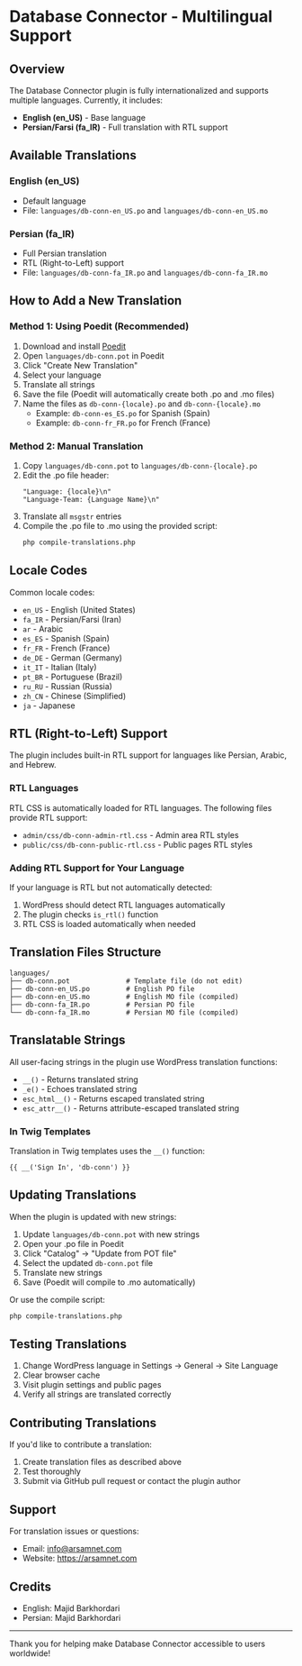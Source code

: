 # Database Connector - Multilingual Support

## Overview

The Database Connector plugin is fully internationalized and supports multiple languages. Currently, it includes:

- **English (en_US)** - Base language
- **Persian/Farsi (fa_IR)** - Full translation with RTL support

## Available Translations

### English (en_US)

- Default language
- File: `languages/db-conn-en_US.po` and `languages/db-conn-en_US.mo`

### Persian (fa_IR)

- Full Persian translation
- RTL (Right-to-Left) support
- File: `languages/db-conn-fa_IR.po` and `languages/db-conn-fa_IR.mo`

## How to Add a New Translation

### Method 1: Using Poedit (Recommended)

1. Download and install [Poedit](https://poedit.net/)
2. Open `languages/db-conn.pot` in Poedit
3. Click "Create New Translation"
4. Select your language
5. Translate all strings
6. Save the file (Poedit will automatically create both .po and .mo files)
7. Name the files as `db-conn-{locale}.po` and `db-conn-{locale}.mo`
   - Example: `db-conn-es_ES.po` for Spanish (Spain)
   - Example: `db-conn-fr_FR.po` for French (France)

### Method 2: Manual Translation

1. Copy `languages/db-conn.pot` to `languages/db-conn-{locale}.po`
2. Edit the .po file header:
   ```
   "Language: {locale}\n"
   "Language-Team: {Language Name}\n"
   ```
3. Translate all `msgstr` entries
4. Compile the .po file to .mo using the provided script:
   ```bash
   php compile-translations.php
   ```

## Locale Codes

Common locale codes:

- `en_US` - English (United States)
- `fa_IR` - Persian/Farsi (Iran)
- `ar` - Arabic
- `es_ES` - Spanish (Spain)
- `fr_FR` - French (France)
- `de_DE` - German (Germany)
- `it_IT` - Italian (Italy)
- `pt_BR` - Portuguese (Brazil)
- `ru_RU` - Russian (Russia)
- `zh_CN` - Chinese (Simplified)
- `ja` - Japanese

## RTL (Right-to-Left) Support

The plugin includes built-in RTL support for languages like Persian, Arabic, and Hebrew.

### RTL Languages

RTL CSS is automatically loaded for RTL languages. The following files provide RTL support:

- `admin/css/db-conn-admin-rtl.css` - Admin area RTL styles
- `public/css/db-conn-public-rtl.css` - Public pages RTL styles

### Adding RTL Support for Your Language

If your language is RTL but not automatically detected:

1. WordPress should detect RTL languages automatically
2. The plugin checks `is_rtl()` function
3. RTL CSS is loaded automatically when needed

## Translation Files Structure

```
languages/
├── db-conn.pot              # Template file (do not edit)
├── db-conn-en_US.po         # English PO file
├── db-conn-en_US.mo         # English MO file (compiled)
├── db-conn-fa_IR.po         # Persian PO file
└── db-conn-fa_IR.mo         # Persian MO file (compiled)
```

## Translatable Strings

All user-facing strings in the plugin use WordPress translation functions:

- `__()` - Returns translated string
- `_e()` - Echoes translated string
- `esc_html__()` - Returns escaped translated string
- `esc_attr__()` - Returns attribute-escaped translated string

### In Twig Templates

Translation in Twig templates uses the `__()` function:

```twig
{{ __('Sign In', 'db-conn') }}
```

## Updating Translations

When the plugin is updated with new strings:

1. Update `languages/db-conn.pot` with new strings
2. Open your .po file in Poedit
3. Click "Catalog" → "Update from POT file"
4. Select the updated `db-conn.pot` file
5. Translate new strings
6. Save (Poedit will compile to .mo automatically)

Or use the compile script:

```bash
php compile-translations.php
```

## Testing Translations

1. Change WordPress language in Settings → General → Site Language
2. Clear browser cache
3. Visit plugin settings and public pages
4. Verify all strings are translated correctly

## Contributing Translations

If you'd like to contribute a translation:

1. Create translation files as described above
2. Test thoroughly
3. Submit via GitHub pull request or contact the plugin author

## Support

For translation issues or questions:

- Email: info@arsamnet.com
- Website: https://arsamnet.com

## Credits

- English: Majid Barkhordari
- Persian: Majid Barkhordari

---

Thank you for helping make Database Connector accessible to users worldwide!
